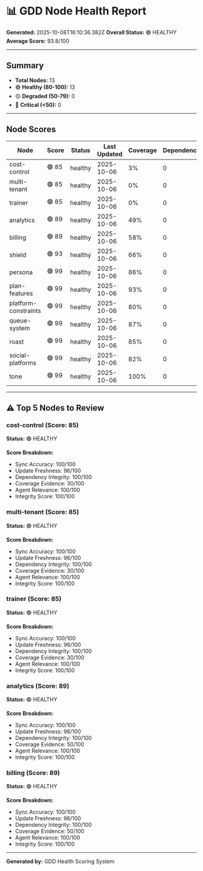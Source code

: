 # 📊 GDD Node Health Report

**Generated:** 2025-10-08T16:10:36.382Z
**Overall Status:** 🟢 HEALTHY
**Average Score:** 93.8/100

---

## Summary

- **Total Nodes:** 13
- 🟢 **Healthy (80-100):** 13
- 🟡 **Degraded (50-79):** 0
- 🔴 **Critical (<50):** 0

---

## Node Scores

| Node | Score | Status | Last Updated | Coverage | Dependencies | Issues |
|------|-------|--------|--------------|----------|--------------|--------|
| cost-control | 🟢 85 | healthy | 2025-10-06 | 3% | 0 | 0 |
| multi-tenant | 🟢 85 | healthy | 2025-10-06 | 0% | 0 | 0 |
| trainer | 🟢 85 | healthy | 2025-10-06 | 0% | 0 | 0 |
| analytics | 🟢 89 | healthy | 2025-10-06 | 49% | 0 | 0 |
| billing | 🟢 89 | healthy | 2025-10-06 | 58% | 0 | 0 |
| shield | 🟢 93 | healthy | 2025-10-06 | 66% | 0 | 0 |
| persona | 🟢 99 | healthy | 2025-10-06 | 86% | 0 | 0 |
| plan-features | 🟢 99 | healthy | 2025-10-06 | 93% | 0 | 0 |
| platform-constraints | 🟢 99 | healthy | 2025-10-06 | 80% | 0 | 0 |
| queue-system | 🟢 99 | healthy | 2025-10-06 | 87% | 0 | 0 |
| roast | 🟢 99 | healthy | 2025-10-06 | 85% | 0 | 0 |
| social-platforms | 🟢 99 | healthy | 2025-10-06 | 82% | 0 | 0 |
| tone | 🟢 99 | healthy | 2025-10-06 | 100% | 0 | 0 |

---

## ⚠️ Top 5 Nodes to Review

### cost-control (Score: 85)

**Status:** 🟢 HEALTHY

**Score Breakdown:**
- Sync Accuracy: 100/100
- Update Freshness: 96/100
- Dependency Integrity: 100/100
- Coverage Evidence: 30/100
- Agent Relevance: 100/100
- Integrity Score: 100/100


### multi-tenant (Score: 85)

**Status:** 🟢 HEALTHY

**Score Breakdown:**
- Sync Accuracy: 100/100
- Update Freshness: 96/100
- Dependency Integrity: 100/100
- Coverage Evidence: 30/100
- Agent Relevance: 100/100
- Integrity Score: 100/100


### trainer (Score: 85)

**Status:** 🟢 HEALTHY

**Score Breakdown:**
- Sync Accuracy: 100/100
- Update Freshness: 96/100
- Dependency Integrity: 100/100
- Coverage Evidence: 30/100
- Agent Relevance: 100/100
- Integrity Score: 100/100


### analytics (Score: 89)

**Status:** 🟢 HEALTHY

**Score Breakdown:**
- Sync Accuracy: 100/100
- Update Freshness: 96/100
- Dependency Integrity: 100/100
- Coverage Evidence: 50/100
- Agent Relevance: 100/100
- Integrity Score: 100/100


### billing (Score: 89)

**Status:** 🟢 HEALTHY

**Score Breakdown:**
- Sync Accuracy: 100/100
- Update Freshness: 96/100
- Dependency Integrity: 100/100
- Coverage Evidence: 50/100
- Agent Relevance: 100/100
- Integrity Score: 100/100


---

**Generated by:** GDD Health Scoring System
